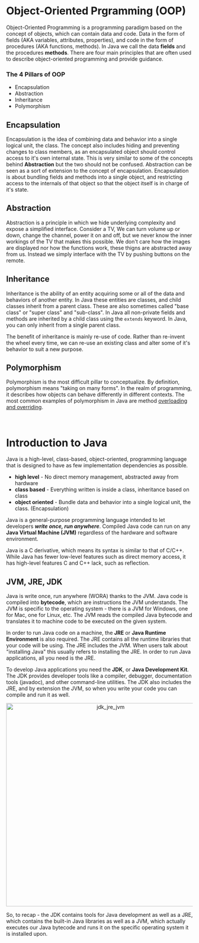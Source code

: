 # Object-Oriented Prgramming (OOP)

Object-Oriented Programming is a programming paradigm based on the concept of objects, which can contain data and code. Data in the form of fields (AKA variables, attributes, properties), and code in the form of procedures (AKA functions, methods). In Java we call the data **fields** and the procedures **methods**. There are four main principles that are often used to describe object-oriented programming and provide guidance. 

### The 4 Pillars of OOP
 - Encapsulation
 - Abstraction 
 - Inheritance
 - Polymorphism

## Encapsulation
Encapsulation is the idea of combining data and behavior into a single logical unit, the class. The concept also includes hiding and preventing changes to class members, as an encapsulated object should control access to it's own internal state. This is very similar to some of the concepts behind **Abstraction** but the two should not be confused. Abstraction can be seen as a sort of extension to the concept of encapsulation. Encapsulation is about bundling fields and methods into a single object, and restricting access to the internals of that object so that the object itself is in charge of it's state.
  
## Abstraction
Abstraction is a principle in which we hide underlying complexity and expose a simplified interface. Consider a TV, We can turn volume up or down, change the channel, power it on and off, but we never know the inner workings of the TV that makes this possible. We don't care how the images are displayed nor how the functions work, these thigns are abstracted away from us. Instead we simply interface with the TV by pushing buttons on the remote. 
  
## Inheritance
Inheritance is the ability of an entity acquiring some or all of the data and behaviors of another entity. In Java these entities are classes, and child classes inherit from a parent class. These are also sometimes called "base class" or "super class" and "sub-class". In Java all non-private fields and methods are inherited by a child class using the `extends` keyword. In Java, you can only inherit from a single parent class. 
  
The benefit of inheritance is mainly re-use of code. Rather than re-invent the wheel every time, we can re-use an existing class and alter some of it's behavior to suit a new purpose.
  
## Polymorphism
Polymorphism is the most difficult pillar to conceptualize. By definition, polymorphism means "taking on many forms". In the realm of programming, it describes how objects can behave differently in different contexts. The most common examples of polymorphism in Java are method [overloading and overriding](./java-fundamentals.md#overloading).

<br>

# Introduction to Java
Java is a high-level, class-based, object-oriented, programming language that is designed to have as few implementation dependencies as possible. 
 - **high level** - No direct memory management, abstracted away from hardware
 - **class based** - Everything written is inside a class, inheritance based on class
 - **object oriented** - Bundle data and behavior into a single logical unit, the class. (Encapsulation)

Java is a general-purpose programming language intended to let developers ***write once, run anywhere***. Compiled Java code can run on any **Java Virtual Machine (JVM)** regardless of the hardware and software environment.  
  
Java is a C derivative, which means its syntax is similar to that of C/C++. While Java has fewer low-level features such as direct memory access, it has high-level features C and C++ lack, such as reflection.  
  
## JVM, JRE, JDK
Java is write once, run anywhere (WORA) thanks to the JVM. Java code is compiled into **bytecode**, which are instructions the JVM understands. The JVM is specific to the operating system - there is a JVM for Windows, one for Mac, one for Linux, etc. The JVM reads the compiled Java bytecode and translates it to machine code to be executed on the given system.
  
In order to run Java code on a machine, the **JRE** or **Java Runtime Environment** is also required. The JRE contains all the runtime libraries that your code will be using. The JRE includes the JVM. When users talk about "installing Java" this usually refers to installing the JRE. In order to run Java applications, all you need is the JRE.
  
To develop Java applications you need the **JDK**, or **Java Development Kit**. The JDK provides developer tools like a compiler, debugger, documentation tools (javadoc), and other command-line utilities. The JDK also includes the JRE, and by extension the JVM, so when you write your code you can compile and run it as well. 
  
  
<div align="center"><img width="548" alt="jdk_jre_jvm" src="https://user-images.githubusercontent.com/104151366/172460562-31bea2c1-e086-43ed-9ae6-9715605739ff.png">
</div>
  
  
So, to recap - the JDK contains tools for Java development as well as a JRE, which contains the built-in Java libraries as well as a JVM, which actually executes our Java bytecode and runs it on the specific operating system it is installed upon.


